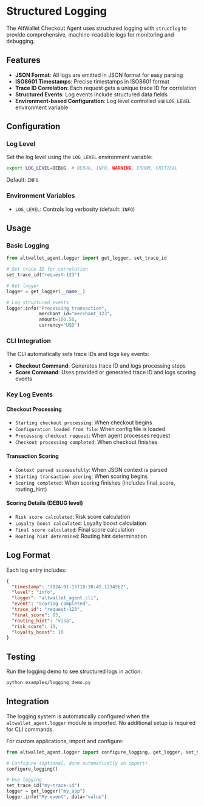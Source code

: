 # Structured Logging

The AltWallet Checkout Agent uses structured logging with `structlog` to provide comprehensive, machine-readable logs for monitoring and debugging.

## Features

- **JSON Format**: All logs are emitted in JSON format for easy parsing
- **ISO8601 Timestamps**: Precise timestamps in ISO8601 format
- **Trace ID Correlation**: Each request gets a unique trace ID for correlation
- **Structured Events**: Log events include structured data fields
- **Environment-based Configuration**: Log level controlled via `LOG_LEVEL` environment variable

## Configuration

### Log Level

Set the log level using the `LOG_LEVEL` environment variable:

```bash
export LOG_LEVEL=DEBUG  # DEBUG, INFO, WARNING, ERROR, CRITICAL
```

Default: `INFO`

### Environment Variables

- `LOG_LEVEL`: Controls log verbosity (default: `INFO`)

## Usage

### Basic Logging

```python
from altwallet_agent.logger import get_logger, set_trace_id

# Set trace ID for correlation
set_trace_id("request-123")

# Get logger
logger = get_logger(__name__)

# Log structured events
logger.info("Processing transaction",
            merchant_id="merchant_123",
            amount=100.50,
            currency="USD")
```

### CLI Integration

The CLI automatically sets trace IDs and logs key events:

- **Checkout Command**: Generates trace ID and logs processing steps
- **Score Command**: Uses provided or generated trace ID and logs scoring events

### Key Log Events

#### Checkout Processing
- `Starting checkout processing`: When checkout begins
- `Configuration loaded from file`: When config file is loaded
- `Processing checkout request`: When agent processes request
- `Checkout processing completed`: When checkout finishes

#### Transaction Scoring
- `Context parsed successfully`: When JSON context is parsed
- `Starting transaction scoring`: When scoring begins
- `Scoring completed`: When scoring finishes (includes final_score, routing_hint)

#### Scoring Details (DEBUG level)
- `Risk score calculated`: Risk score calculation
- `Loyalty boost calculated`: Loyalty boost calculation
- `Final score calculated`: Final score calculation
- `Routing hint determined`: Routing hint determination

## Log Format

Each log entry includes:

```json
{
  "timestamp": "2024-01-15T10:30:45.123456Z",
  "level": "info",
  "logger": "altwallet_agent.cli",
  "event": "Scoring completed",
  "trace_id": "request-123",
  "final_score": 85,
  "routing_hint": "visa",
  "risk_score": 15,
  "loyalty_boost": 10
}
```

## Testing

Run the logging demo to see structured logs in action:

```bash
python examples/logging_demo.py
```

## Integration

The logging system is automatically configured when the `altwallet_agent.logger` module is imported. No additional setup is required for CLI commands.

For custom applications, import and configure:

```python
from altwallet_agent.logger import configure_logging, get_logger, set_trace_id

# Configure (optional, done automatically on import)
configure_logging()

# Use logging
set_trace_id("my-trace-id")
logger = get_logger("my_app")
logger.info("My event", data="value")
```
